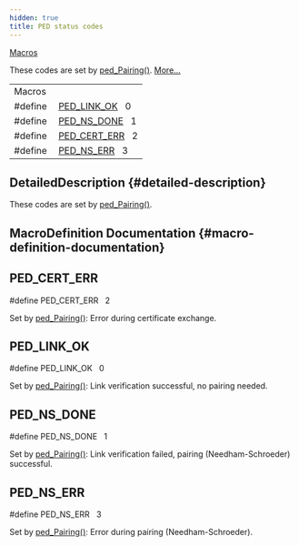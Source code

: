 ```yaml
---
hidden: true
title: PED status codes
---
```


[Macros](#define-members)

These codes are set by <a href="tec_2export_2tec_2ped_8h.md#a124ea72634b37bdf5d09ce5e0869ca55">ped_Pairing()</a>. [More\...](#details)

|          |                                                         |
|----------|---------------------------------------------------------|
| Macros   |                                                         |
| #define  | [PED_LINK_OK](#ga17d00e6cf6e771b1e428c332fe87a23f)   0  |
| #define  | [PED_NS_DONE](#ga8fc33540b096a9d3fe25a78f13b3968c)   1  |
| #define  | [PED_CERT_ERR](#gadc787271097273d39c4fb060749b1fab)   2 |
| #define  | [PED_NS_ERR](#gad80ab1587eb3f1a4dc204cd277098cd9)   3   |

## DetailedDescription {#detailed-description}

These codes are set by <a href="tec_2export_2tec_2ped_8h.md#a124ea72634b37bdf5d09ce5e0869ca55">ped_Pairing()</a>.

## MacroDefinition Documentation {#macro-definition-documentation}

## PED_CERT_ERR <a href="#gadc787271097273d39c4fb060749b1fab" id="gadc787271097273d39c4fb060749b1fab"></a>

<p>#define PED_CERT_ERR   2</p>

Set by <a href="tec_2export_2tec_2ped_8h.md#a124ea72634b37bdf5d09ce5e0869ca55">ped_Pairing()</a>: Error during certificate exchange.

## PED_LINK_OK <a href="#ga17d00e6cf6e771b1e428c332fe87a23f" id="ga17d00e6cf6e771b1e428c332fe87a23f"></a>

<p>#define PED_LINK_OK   0</p>

Set by <a href="tec_2export_2tec_2ped_8h.md#a124ea72634b37bdf5d09ce5e0869ca55">ped_Pairing()</a>: Link verification successful, no pairing needed.

## PED_NS_DONE <a href="#ga8fc33540b096a9d3fe25a78f13b3968c" id="ga8fc33540b096a9d3fe25a78f13b3968c"></a>

<p>#define PED_NS_DONE   1</p>

Set by <a href="tec_2export_2tec_2ped_8h.md#a124ea72634b37bdf5d09ce5e0869ca55">ped_Pairing()</a>: Link verification failed, pairing (Needham-Schroeder) successful.

## PED_NS_ERR <a href="#gad80ab1587eb3f1a4dc204cd277098cd9" id="gad80ab1587eb3f1a4dc204cd277098cd9"></a>

<p>#define PED_NS_ERR   3</p>

Set by <a href="tec_2export_2tec_2ped_8h.md#a124ea72634b37bdf5d09ce5e0869ca55">ped_Pairing()</a>: Error during pairing (Needham-Schroeder).
